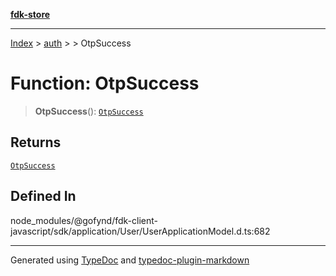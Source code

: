 [**fdk-store**](../../../README.md)
***

[Index](../../../API.md) > [auth](../../README.md) > [<internal>](../README.md) > OtpSuccess

# Function: OtpSuccess

> **OtpSuccess**(): [`OtpSuccess`](../type-aliases/type-alias.OtpSuccess.md)

## Returns

[`OtpSuccess`](../type-aliases/type-alias.OtpSuccess.md)

## Defined In

node\_modules/@gofynd/fdk-client-javascript/sdk/application/User/UserApplicationModel.d.ts:682

***
Generated using [TypeDoc](https://typedoc.org/) and [typedoc-plugin-markdown](https://www.npmjs.com/package/typedoc-plugin-markdown)
